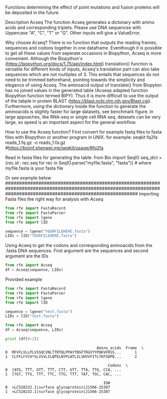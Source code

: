 Functions determining the effect of point mutations and fusion proteins will be deposited in the future.

Description Acseq
The function Acseq generates a dictonary with amino acids and corresponding triplets. Please use DNA sequences with Uppercase "A", "C", "T" or "G". Other inputs will give a ValueError.

Why choose Acseq?
There is no function that outputs the reading frames, sequences and codons together in one dataframe. Eventhough it is possible to get all these values from seperate occasions in Biopython, Acseq is more convenient. Although the Biopython's (https://biopython.org/docs/1.75/api/index.html) translation() function is versatile for different kinds of inputs, Acseq's translation part can also take sequences which are not multiples of 3. This entails that sequences do not need to be trimmed beforehand, pointing towards the simplicity and elegance of using Acseq. The aminoacid output of translate() from Biopyton has no joined values in the generated table (Acseqs adapted function Biopython function termed BIPY). Thus it is more difficult to use the output of the tabple in protein BLAST (https://blast.ncbi.nlm.nih.gov/Blast.cgi). Furthermore, using the dictionary inside the function to generate the aminoacids is slightly faster for large datasets, see benchmark figure. In large appoaches, like RNA-seq or single cell RNA seq, datasets can be very large, so speed is an important aspect for the general workflow.


How to use the Acseq function?
First convert for example fastq files to fasta files with Biopython or another program in UNIX.
  for example:
  seqkit fq2fa reads_1.fq.gz -o reads_1.fa.gz #https://bioinf.shenwei.me/seqkit/usage/#fq2fa

Read in fasta files for generating the table: 
  from Bio import SeqIO
  seq_dict = {rec.id : rec.seq for rec in SeqIO.parse("myfile.fasta", "fasta")} # where myfile.fasta is your fasta file

Or see example below
################################################################################################################################################################
Importing Fasta files the right way for analysis with Acseq


```python
from rfe import FastaRecord
from rfe import FastaParser
from rfe import lgene
from rfe import lID

sequence = lgene("YOURFILEHERE.fasta")
LIDs = lID("YOURFILEHERE.fasta")
```

Using Acseq to get the codons and corresponding aminoacids from the .fasta DNA sequences. First argument are the sequences and second argument are the IDs


```python
from rfe import Acseq
df = Acseq(sequence, LIDs)
```

Provided example


```python
from rfe import FastaRecord
from rfe import FastaParser
from rfe import lgene
from rfe import lID

sequence = lgene("test.fasta")
LIDs = lID("test.fasta")
```


```python
from rfe import Acseq
df = Acseq(sequence, LIDs)
```


```python
print (df[0:2])
```

                                             Amino_acids  Frame  \
    0  MFVFLVLLPLVSSQCVNLTTRTQLPPAYTNSFTRGVYYPDKVFRSS...      1   
    1  CLFFLFYCH*SLVSVLILQPELNYPLHTLILSHVVFITLTKFSDPQ...      2   
    
                                                  Codons  \
    0  [ATG, TTT, GTT, TTT, CTT, GTT, TTA, TTG, CCA, ...   
    1  [TGT, TTG, TTT, TTC, TTG, TTT, TAT, TGC, CAC, ...   
    
                                                ID#  
    0  >LC528232.1|surface glycoprotein|21566-25387  
    1  >LC528232.1|surface glycoprotein|21566-25387  
    

